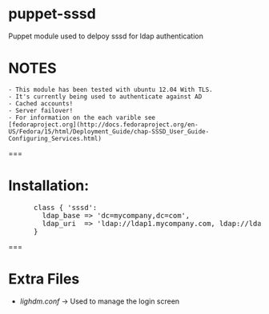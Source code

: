 puppet-sssd
===========

Puppet module used to delpoy sssd for ldap authentication

# NOTES
	- This module has been tested with ubuntu 12.04 With TLS.
	- It's currently being used to authenticate against AD
	- Cached accounts!
	- Server failover!
	- For information on the each varible see 
	[fedoraproject.org](http://docs.fedoraproject.org/en-US/Fedora/15/html/Deployment_Guide/chap-SSSD_User_Guide-Configuring_Services.html)


===

# Installation:
<pre>
      class { 'sssd':
        ldap_base => 'dc=mycompany,dc=com',
        ldap_uri  => 'ldap://ldap1.mycompany.com, ldap://ldap2.mycompany.com',
      }
</pre>

===

# Extra Files

- *lighdm.conf* -> Used to manage the login screen 

